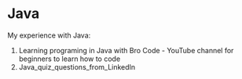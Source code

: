 # Java

My experience with Java:

1) Learning programing in Java with Bro Code - YouTube channel for beginners to learn how to code
2) Java_quiz_questions_from_LinkedIn
